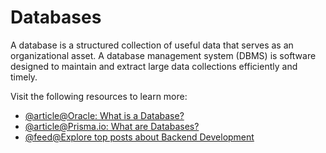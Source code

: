 # Databases

A database is a structured collection of useful data that serves as an organizational asset. A database management system (DBMS) is software designed to maintain and extract large data collections efficiently and timely.

Visit the following resources to learn more:

- [@article@Oracle: What is a Database?](https://www.oracle.com/database/what-is-database/)
- [@article@Prisma.io: What are Databases?](https://www.prisma.io/dataguide/intro/what-are-databases)
- [@feed@Explore top posts about Backend Development](https://app.daily.dev/tags/backend?ref=roadmapsh)